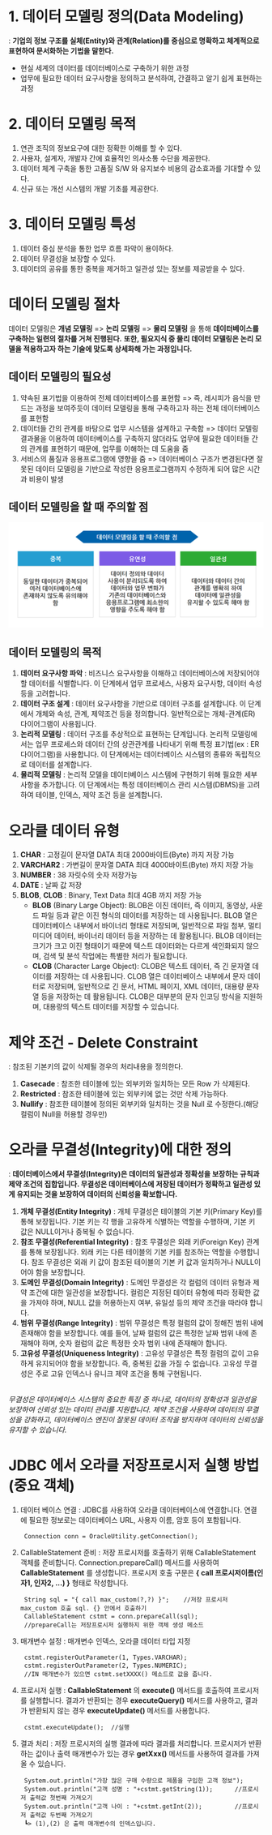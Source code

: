# 1. 데이터 모델링 정의(Data Modeling)
: **기업의 정보 구조를 실체(Entity)와 관계(Relation)를 중심으로 명확하고 체계적으로 표현하여 문서화하는 기법을 말한다.** 
+ 현실 세계의 데이터를 데이터베이스로 구축하기 위한 과정
+ 업무에 필요한 데이터 요구사항을 정의하고 분석하여, 간결하고 알기 쉽게 표현하는 과정

# 2. 데이터 모델링 목적
1. 연관 조직의 정보요구에 대한 정확한 이해를 할 수 있다.
2. 사용자, 설계자, 개발자 간에 효율적인 의사소통 수단을 제공한다.
3. 데이터 체계 구축을 통한 고품질 S/W 와 유지보수 비용의 감소효과를 기대할 수 있다.
4. 신규 또는 개선 시스템의 개발 기초를 제공한다.

# 3. 데이터 모델링 특성
1. 데이터 중심 분석을 통한 업무 흐름 파악이 용이하다.
2. 데이터 무결성을 보장할 수 있다.
3. 데이터의 공유를 통한 중복을 제거하고 일관성 있는 정보를 제공받을 수 있다.

# 데이터 모델링 절차
데이터 모델링은 **개념 모델링** => **논리 모델링** => **물리 모델링** 을 통해 **데이터베이스를 구축하는 일련의 절차를 거쳐 진행된다.** **또한, 필요지식 중 물리 데이터 모델링은 논리 모델을 적용하고자 하는 기술에 맞도록 상세화해 가는 과정입니다.**

## 데이터 모델링의 필요성
1. 약속된 표기법을 이용하여 전체 데이터베이스를 표현함 => 즉, 레시피가 음식을 만드는 과정을 보여주듯이 데이터 모델링을 통해 구축하고자 하는 전체 데이터베이스를 표현함
2. 데이터들 간의 관계를 바탕으로 업무 시스템을 설계하고 구축함 => 데이터 모델링 결과물을 이용하여 데이터베이스를 구축하지 않더라도 업무에 필요한 데이터들 간의 관계를 표현하기 때문에, 업무를 이해하는 데 도움을 줌
3. 서비스의 품질과 응용프로그램에 영향을 줌 => 데이터베이스 구조가 변경된다면 잘못된 데이터 모델링을 기반으로 작성한 응용프로그램까지 수정하게 되어 많은 시간과 비용이 발생

## 데이터 모델링을 할 때 주의할 점
![Alt text](image.png)

## 데이터 모델링의 목적
1. **데이터 요구사항 파악** : 비즈니스 요구사항을 이해하고 데이터베이스에 저장되어야 할 데이터를 식별합니다. 이 단계에서 업무 프로세스, 사용자 요구사항, 데이터 속성 등을 고려합니다.
2. **데이터 구조 설계** : 데이터 요구사항을 기반으로 데이터 구조를 설계합니다. 이 단계에서 개체와 속성, 관계, 제약조건 등을 정의합니다. 일반적으로는 개체-관계(ER) 다이어그램이 사용됩니다.
3. **논리적 모델링** : 데이터 구조를 추상적으로 표현하는 단계입니다. 논리적 모델링에서는 업무 프로세스와 데이터 간의 상관관계를 나타내기 위해 특정 표기법(ex : ER 다이어그램)을 사용합니다. 이 단계에서는 데이터베이스 시스템의 종류와 독립적으로 데이터를 설계합니다.
4. **물리적 모델링** : 논리적 모델을 데이터베이스 시스템에 구현하기 위해 필요한 세부 사항을 추가합니다. 이 단계에서는 특정 데이터베이스 관리 시스템(DBMS)을 고려하여 테이블, 인덱스, 제약 조건 등을 설계합니다.

# 오라클 데이터 유형
1. **CHAR** : 고정길이 문자열 DATA 최대 2000바이트(Byte) 까지 저장 가능
2. **VARCHAR2** : 가변길이 문자열 DATA 최대 4000바이트(Byte) 까지 저장 가능
3. **NUMBER** : 38 자릿수의 숫자 저장가능
4. **DATE** : 날짜 값 저장
5. **BLOB**, **CLOB** : Binary, Text Data 최대 4GB 까지 저장 가능
    + **BLOB** (Binary Large Object): BLOB은 이진 데이터, 즉 이미지, 동영상, 사운드 파일 등과 같은 이진 형식의 데이터를 저장하는 데 사용됩니다. BLOB 열은 데이터베이스 내부에서 바이너리 형태로 저장되며, 일반적으로 파일 첨부, 멀티미디어 데이터, 바이너리 데이터 등을 저장하는 데 활용됩니다. BLOB 데이터는 크기가 크고 이진 형태이기 때문에 텍스트 데이터와는 다르게 색인화되지 않으며, 검색 및 분석 작업에는 특별한 처리가 필요합니다.
    + **CLOB** (Character Large Object): CLOB은 텍스트 데이터, 즉 긴 문자열 데이터를 저장하는 데 사용됩니다. CLOB 열은 데이터베이스 내부에서 문자 데이터로 저장되며, 일반적으로 긴 문서, HTML 페이지, XML 데이터, 대용량 문자열 등을 저장하는 데 활용됩니다. CLOB은 대부분의 문자 인코딩 방식을 지원하며, 대용량의 텍스트 데이터를 저장할 수 있습니다.

# 제약 조건 - Delete Constraint
: 참조된 기본키의 값이 삭제될 경우의 처리내용을 정의한다.
1. **Casecade** : 참조한 테이블에 있는 외부키와 일치하는 모든 Row 가 삭제된다.
2. **Restricted** : 참조한 테이블에 있는 외부키에 없는 것만 삭제 가능하다.
3. **Nullify** : 참조한 테이블에 정의된 외부키와 일치하는 것을 Null 로 수정한다.(해당 컬럼이 Null을 허용할 경우만)

# 오라클 무결성(Integrity)에 대한 정의
: **데이터베이스에서 무결성(Integrity)은 데이터의 일관성과 정확성을 보장하는 규칙과 제약 조건의 집합입니다. 무결성은 데이터베이스에 저장된 데이터가 정확하고 일관성 있게 유지되는 것을 보장하여 데이터의 신뢰성을 확보합니다.** 
1. **개체 무결성(Entity Integrity)** : 개체 무결성은 테이블의 기본 키(Primary Key)를 통해 보장됩니다. 기본 키는 각 행을 고유하게 식별하는 역할을 수행하며, 기본 키 값은 NULL이거나 중복될 수 없습니다.
2. **참조 무결성(Referential Integrity)** : 참조 무결성은 외래 키(Foreign Key) 관계를 통해 보장됩니다. 외래 키는 다른 테이블의 기본 키를 참조하는 역할을 수행합니다. 참조 무결성은 외래 키 값이 참조된 테이블의 기본 키 값과 일치하거나 NULL이어야 함을 보장합니다.
3. **도메인 무결성(Domain Integrity)** : 도메인 무결성은 각 컬럼의 데이터 유형과 제약 조건에 대한 일관성을 보장합니다. 컬럼은 지정된 데이터 유형에 따라 정확한 값을 가져야 하며, NULL 값을 허용하는지 여부, 유일성 등의 제약 조건을 따라야 합니다.
4. **범위 무결성(Range Integrity)** : 범위 무결성은 특정 컬럼의 값이 정해진 범위 내에 존재해야 함을 보장합니다. 예를 들어, 날짜 컬럼의 값은 특정한 날짜 범위 내에 존재해야 하며, 숫자 컬럼의 값은 특정한 숫자 범위 내에 존재해야 합니다.
5. **고유성 무결성(Uniqueness Integrity)** : 고유성 무결성은 특정 컬럼의 값이 고유하게 유지되어야 함을 보장합니다. 즉, 중복된 값을 가질 수 없습니다. 고유성 무결성은 주로 고유 인덱스나 유니크 제약 조건을 통해 구현됩니다.<br><br>

*무결성은 데이터베이스 시스템의 중요한 특징 중 하나로, 데이터의 정확성과 일관성을 보장하여 신뢰성 있는 데이터 관리를 지원합니다. 제약 조건을 사용하여 데이터의 무결성을 강화하고, 데이터베이스 엔진이 잘못된 데이터 조작을 방지하여 데이터의 신뢰성을 유지할 수 있습니다.*

# JDBC 에서 오라클 저장프로시저 실행 방법(중요 객체)
1. 데이터 베이스 연결 : JDBC를 사용하여 오라클 데이터베이스에 연결합니다. 연결에 필요한 정보로는 데이터베이스 URL, 사용자 이름, 암호 등이 포함됩니다.

        Connection conn = OracleUtility.getConnection();

2. CallableStatement 준비 : 저장 프로시저를 호출하기 위해 CallableStatement 객체를 준비합니다. Connection.prepareCall() 메서드를 사용하여 **CallableStatement** 를 생성합니다. 프로시저 호출 구문은 **{ call 프로시저이름(인자1, 인자2, ...) }** 형태로 작성합니다.

        String sql = "{ call max_custom(?,?) }";	//저장 프로시저 max_custom 호출 sql. {} 안에서 호출하기
        CallableStatement cstmt = conn.prepareCall(sql);	
	    //prepareCall는 저장프로시저 실행하지 위한 객체 생성 메소드
    
3. 매개변수 설정 : 매개변수 인덱스, 오라클 데이터 타입 지정

        cstmt.registerOutParameter(1, Types.VARCHAR);	
	    cstmt.registerOutParameter(2, Types.NUMERIC);
        //IN 매개변수가 있으면 cstmt.setXXXX() 메소드로 값을 줍니다.

4. 프로시저 실행 : **CallableStatement** 의 **execute()** 메서드를 호출하여 프로시저를 실행합니다. 결과가 반환되는 경우 **executeQuery()** 메서드를 사용하고, 결과가 반환되지 않는 경우 **executeUpdate()** 메서드를 사용합니다.

        cstmt.executeUpdate();	//실행

5. 결과 처리 : 저장 프로시저의 실행 결과에 따라 결과를 처리합니다. 프로시저가 반환하는 값이나 출력 매개변수가 있는 경우 **getXxx()** 메서드를 사용하여 결과를 가져올 수 있습니다.

        System.out.println("가장 많은 구매 수량으로 제품을 구입한 고객 정보");
	    System.out.println("고객 성명 : "+cstmt.getString(1));		//프로시저 출력값 첫번째 가져오기
	    System.out.println("고객 나이 : "+cstmt.getInt(2));			//프로시저 출력값 두번째 가져오기
        ┗> (1),(2) 은 출력 매개변수의 인덱스입니다.


